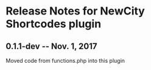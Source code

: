 # Release Notes for NewCity Shortcodes plugin

## 0.1.1-dev -- Nov. 1, 2017
Moved code from functions.php into this plugin
